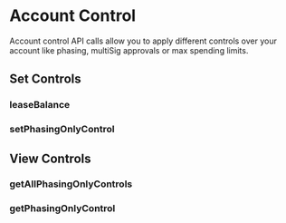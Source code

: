 # Account Control

Account control API calls allow you to apply different controls over your account like phasing, multiSig approvals or max spending limits.

## Set Controls
### leaseBalance 
### setPhasingOnlyControl 

## View Controls
### getAllPhasingOnlyControls   
### getPhasingOnlyControl   
